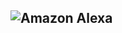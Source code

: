 ## ![Amazon Alexa](https://img.shields.io/badge/amazon%20alexa-52b5f7?style=for-the-badge&logo=amazon%20alexa&logoColor=white)


<!--
**antonygab2008/antonygab2008** is a ✨ _special_ ✨ repository because its `README.md` (this file) appears on your GitHub profile.

Here are some ideas to get you started:

- 🔭 I’m currently working on ...
- 🌱 I’m currently learning ...
- 👯 I’m looking to collaborate on ...
- 🤔 I’m looking for help with ...
- 💬 Ask me about ...
- 📫 How to reach me: ...
- 😄 Pronouns: ...
- ⚡ Fun fact: ... 
